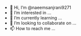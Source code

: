 - 👋 Hi, I’m @naeemsanjrani9271
- 👀 I’m interested in ...
- 🌱 I’m currently learning ...
- 💞️ I’m looking to collaborate on ...
- 📫 How to reach me ...

<!---
naeemsanjrani9271/naeemsanjrani9271 is a ✨ special for learning 
and so on moving.
